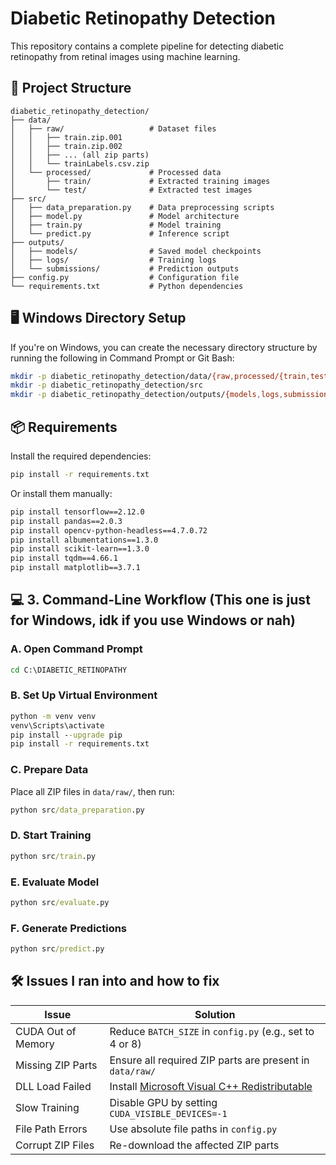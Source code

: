 # Diabetic Retinopathy Detection

This repository contains a complete pipeline for detecting diabetic retinopathy from retinal images using machine learning.

## 📁 Project Structure

```
diabetic_retinopathy_detection/
├── data/
│   ├── raw/                   # Dataset files
│   │   ├── train.zip.001
│   │   ├── train.zip.002
│   │   ├── ... (all zip parts)
│   │   └── trainLabels.csv.zip
│   └── processed/             # Processed data
│       ├── train/             # Extracted training images
│       └── test/              # Extracted test images
├── src/
│   ├── data_preparation.py    # Data preprocessing scripts
│   ├── model.py               # Model architecture
│   ├── train.py               # Model training
│   └── predict.py             # Inference script
├── outputs/
│   ├── models/                # Saved model checkpoints
│   ├── logs/                  # Training logs
│   └── submissions/           # Prediction outputs
├── config.py                  # Configuration file
└── requirements.txt           # Python dependencies
```

## 🖥️ Windows Directory Setup

If you're on Windows, you can create the necessary directory structure by running the following in Command Prompt or Git Bash:

```bash
mkdir -p diabetic_retinopathy_detection/data/{raw,processed/{train,test}}
mkdir -p diabetic_retinopathy_detection/src
mkdir -p diabetic_retinopathy_detection/outputs/{models,logs,submissions}
```

## 📦 Requirements

Install the required dependencies:

```bash
pip install -r requirements.txt
```

Or install them manually:

```bash
pip install tensorflow==2.12.0
pip install pandas==2.0.3
pip install opencv-python-headless==4.7.0.72
pip install albumentations==1.3.0
pip install scikit-learn==1.3.0
pip install tqdm==4.66.1
pip install matplotlib==3.7.1
```

## 💻 3. Command-Line Workflow (This one is just for Windows, idk if you use Windows or nah)

### A. Open Command Prompt

```cmd
cd C:\DIABETIC_RETINOPATHY
```

### B. Set Up Virtual Environment

```cmd
python -m venv venv
venv\Scripts\activate
pip install --upgrade pip
pip install -r requirements.txt
```

### C. Prepare Data

Place all ZIP files in `data/raw/`, then run:

```cmd
python src/data_preparation.py
```

### D. Start Training

```cmd
python src/train.py
```

### E. Evaluate Model

```cmd
python src/evaluate.py
```

### F. Generate Predictions

```cmd
python src/predict.py
```

## 🛠️  Issues I ran into and how to fix

| **Issue**              | **Solution**                                                                 |
|------------------------|------------------------------------------------------------------------------|
| CUDA Out of Memory     | Reduce `BATCH_SIZE` in `config.py` (e.g., set to 4 or 8)                      |
| Missing ZIP Parts      | Ensure all required ZIP parts are present in `data/raw/`                     |
| DLL Load Failed        | Install [Microsoft Visual C++ Redistributable](https://aka.ms/vs/17/release/vc_redist.x64.exe) |
| Slow Training          | Disable GPU by setting `CUDA_VISIBLE_DEVICES=-1`                             |
| File Path Errors       | Use absolute file paths in `config.py`                                       |
| Corrupt ZIP Files      | Re-download the affected ZIP parts                                            |
